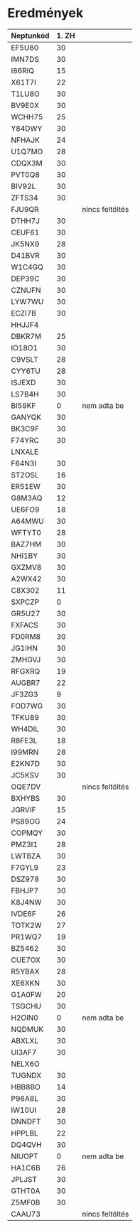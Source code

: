 # Eredmények

| Neptunkód | 1. ZH |                 |
| --------- | ----- | --------------- |
| EF5U80    | 30    |                 |
| IMN7DS    | 30    |                 |
| I86RIQ    | 15    |                 |
| X61T7I    | 22    |                 |
| T1LU8O    | 30    |                 |
| BV9E0X    | 30    |                 |
| WCHH75    | 25    |                 |
| Y84DWY    | 30    |                 |
| NFHAJK    | 24    |                 |
| U1Q7MO    | 28    |                 |
| CDQX3M    | 30    |                 |
| PVT0Q8    | 30    |                 |
| BIV92L    | 30    |                 |
| ZFTS34    | 30    |                 |
| FJU9QR    |       | nincs feltöltés |
| DTHH7J    | 30    |                 |
| CEUF61    | 30    |                 |
| JK5NX9    | 28    |                 |
| D41BVR    | 30    |                 |
| W1C4GQ    | 30    |                 |
| DEP39C    | 30    |                 |
| CZNUFN    | 30    |                 |
| LYW7WU    | 30    |                 |
| ECZI7B    | 30    |                 |
| HHJJF4    |       |                 |
| DBKR7M    | 25    |                 |
| IO18O1    | 30    |                 |
| C9VSLT    | 28    |                 |
| CYY6TU    | 28    |                 |
| ISJEXD    | 30    |                 |
| LS7B4H    | 30    |                 |
| BI59KF    | 0     | nem adta be     |
| GANYQK    | 30    |                 |
| BK3C9F    | 30    |                 |
| F74YRC    | 30    |                 |
| LNXALE    |       |                 |
| F64N3I    | 30    |                 |
| ST2OSL    | 16    |                 |
| ER51EW    | 30    |                 |
| G8M3AQ    | 12    |                 |
| UE6FO9    | 18    |                 |
| A64MWU    | 30    |                 |
| WFTYT0    | 28    |                 |
| BAZ7HM    | 30    |                 |
| NHI1BY    | 30    |                 |
| GXZMV8    | 30    |                 |
| A2WX42    | 30    |                 |
| C8X302    | 11    |                 |
| SXPCZP    | 0     |                 |
| GR5U27    | 30    |                 |
| FXFACS    | 30    |                 |
| FD0RM8    | 30    |                 |
| JG1IHN    | 30    |                 |
| ZMHGVJ    | 30    |                 |
| RFGXRQ    | 19    |                 |
| AUGBR7    | 22    |                 |
| JF3ZG3    | 9     |                 |
| FOD7WG    | 30    |                 |
| TFKU89    | 30    |                 |
| WH4DIL    | 30    |                 |
| R8FE3L    | 18    |                 |
| I99MRN    | 28    |                 |
| E2KN7D    | 30    |                 |
| JC5KSV    | 30    |                 |
| OQE7DV    |       | nincs feltöltés |
| BXHYBS    | 30    |                 |
| JGRVIF    | 15    |                 |
| PS89OG    | 24    |                 |
| COPMQY    | 30    |                 |
| PMZ3I1    | 28    |                 |
| LWTBZA    | 30    |                 |
| F7GYL9    | 23    |                 |
| DSZ978    | 30    |                 |
| FBHJP7    | 30    |                 |
| K8J4NW    | 30    |                 |
| IVDE6F    | 26    |                 |
| TOTK2W    | 27    |                 |
| PR1WQ7    | 19    |                 |
| BZ5462    | 30    |                 |
| CUE7OX    | 30    |                 |
| R5YBAX    | 28    |                 |
| XE6XKN    | 30    |                 |
| G1A0FW    | 20    |                 |
| TSGCHU    | 30    |                 |
| H2OIN0    | 0     | nem adta be     |
| NQDMUK    | 30    |                 |
| ABXLXL    | 30    |                 |
| UI3AF7    | 30    |                 |
| NELX6O    |       |                 |
| TUGNDX    | 30    |                 |
| HBB8BO    | 14    |                 |
| P96A8L    | 30    |                 |
| IW10UI    | 28    |                 |
| DNNDFT    | 30    |                 |
| HPPLBL    | 22    |                 |
| DQ4QVH    | 30    |                 |
| NIUOPT    | 0     | nem adta be     |
| HA1C6B    | 26    |                 |
| JPLJST    | 30    |                 |
| GTHT0A    | 30    |                 |
| Z5MF0B    | 30    |                 |
| CAAU73    |       | nincs feltöltés |
